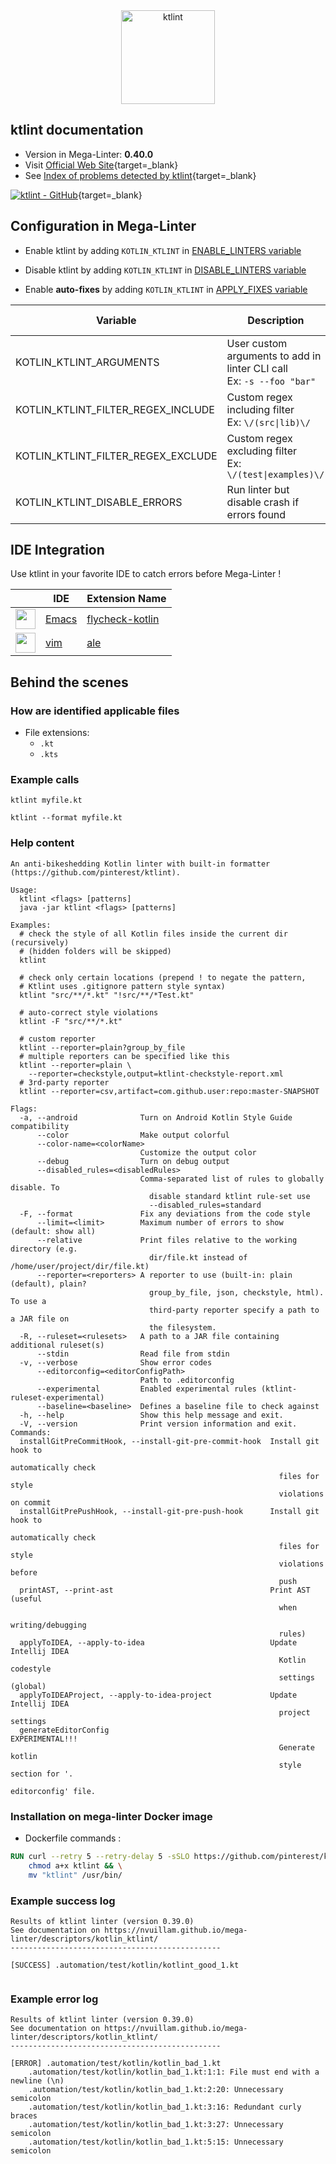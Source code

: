 <!-- markdownlint-disable MD033 MD041 -->
<!-- Generated by .automation/build.py, please do not update manually -->

<div align="center">
  <a href="https://ktlint.github.io" target="blank" title="Visit linter Web Site">
    <img src="https://miro.medium.com/max/655/1*sLboL6JnC9yUodFsdSMB-w.png" alt="ktlint" height="150px" class="megalinter-banner">
  </a>
</div>

## ktlint documentation

- Version in Mega-Linter: **0.40.0**
- Visit [Official Web Site](https://ktlint.github.io){target=_blank}
- See [Index of problems detected by ktlint](https://ktlint.github.io/#rules){target=_blank}

[![ktlint - GitHub](https://gh-card.dev/repos/pinterest/ktlint.svg?fullname=)](https://github.com/pinterest/ktlint){target=_blank}

## Configuration in Mega-Linter

- Enable ktlint by adding `KOTLIN_KTLINT` in [ENABLE_LINTERS variable](/configuration/#activation-and-deactivation)
- Disable ktlint by adding `KOTLIN_KTLINT` in [DISABLE_LINTERS variable](/configuration/#activation-and-deactivation)

- Enable **auto-fixes** by adding `KOTLIN_KTLINT` in [APPLY_FIXES variable](/configuration/#apply-fixes)

| Variable | Description | Default value |
| ----------------- | -------------- | -------------- |
| KOTLIN_KTLINT_ARGUMENTS | User custom arguments to add in linter CLI call<br/>Ex: `-s --foo "bar"` |  |
| KOTLIN_KTLINT_FILTER_REGEX_INCLUDE | Custom regex including filter<br/>Ex: `\/(src\|lib)\/` | Include every file |
| KOTLIN_KTLINT_FILTER_REGEX_EXCLUDE | Custom regex excluding filter<br/>Ex: `\/(test\|examples)\/` | Exclude no file |
| KOTLIN_KTLINT_DISABLE_ERRORS | Run linter but disable crash if errors found | `false` |

## IDE Integration

Use ktlint in your favorite IDE to catch errors before Mega-Linter !

| <!-- --> | IDE | Extension Name |
| :--: | ----------------- | -------------- |
| <img src="https://github.com/nvuillam/mega-linter/raw/master/docs/assets/icons/emacs.ico" alt="" height="32px" class="megalinter-icon"></a> | [Emacs](https://www.gnu.org/software/emacs/) | [flycheck-kotlin](https://github.com/whirm/flycheck-kotlin) |
| <img src="https://github.com/nvuillam/mega-linter/raw/master/docs/assets/icons/vim.ico" alt="" height="32px" class="megalinter-icon"></a> | [vim](https://www.vim.org/) | [ale](https://github.com/w0rp/ale) |

## Behind the scenes

### How are identified applicable files

- File extensions:
  - `.kt`
  - `.kts`

<!-- markdownlint-disable -->
<!-- /* cSpell:disable */ -->

### Example calls

```shell
ktlint myfile.kt
```

```shell
ktlint --format myfile.kt
```


### Help content

```shell
An anti-bikeshedding Kotlin linter with built-in formatter
(https://github.com/pinterest/ktlint).

Usage:
  ktlint <flags> [patterns]
  java -jar ktlint <flags> [patterns]

Examples:
  # check the style of all Kotlin files inside the current dir (recursively)
  # (hidden folders will be skipped)
  ktlint

  # check only certain locations (prepend ! to negate the pattern,
  # Ktlint uses .gitignore pattern style syntax)
  ktlint "src/**/*.kt" "!src/**/*Test.kt"

  # auto-correct style violations
  ktlint -F "src/**/*.kt"

  # custom reporter
  ktlint --reporter=plain?group_by_file
  # multiple reporters can be specified like this
  ktlint --reporter=plain \
    --reporter=checkstyle,output=ktlint-checkstyle-report.xml
  # 3rd-party reporter
  ktlint --reporter=csv,artifact=com.github.user:repo:master-SNAPSHOT

Flags:
  -a, --android              Turn on Android Kotlin Style Guide compatibility
      --color                Make output colorful
      --color-name=<colorName>
                             Customize the output color
      --debug                Turn on debug output
      --disabled_rules=<disabledRules>
                             Comma-separated list of rules to globally disable. To
                               disable standard ktlint rule-set use
                               --disabled_rules=standard
  -F, --format               Fix any deviations from the code style
      --limit=<limit>        Maximum number of errors to show (default: show all)
      --relative             Print files relative to the working directory (e.g.
                               dir/file.kt instead of /home/user/project/dir/file.kt)
      --reporter=<reporters> A reporter to use (built-in: plain (default), plain?
                               group_by_file, json, checkstyle, html). To use a
                               third-party reporter specify a path to a JAR file on
                               the filesystem.
  -R, --ruleset=<rulesets>   A path to a JAR file containing additional ruleset(s)
      --stdin                Read file from stdin
  -v, --verbose              Show error codes
      --editorconfig=<editorConfigPath>
                             Path to .editorconfig
      --experimental         Enabled experimental rules (ktlint-ruleset-experimental)
      --baseline=<baseline>  Defines a baseline file to check against
  -h, --help                 Show this help message and exit.
  -V, --version              Print version information and exit.
Commands:
  installGitPreCommitHook, --install-git-pre-commit-hook  Install git hook to
                                                            automatically check
                                                            files for style
                                                            violations on commit
  installGitPrePushHook, --install-git-pre-push-hook      Install git hook to
                                                            automatically check
                                                            files for style
                                                            violations before
                                                            push
  printAST, --print-ast                                   Print AST (useful
                                                            when
                                                            writing/debugging
                                                            rules)
  applyToIDEA, --apply-to-idea                            Update Intellij IDEA
                                                            Kotlin codestyle
                                                            settings (global)
  applyToIDEAProject, --apply-to-idea-project             Update Intellij IDEA
                                                            project settings
  generateEditorConfig                                    EXPERIMENTAL!!!
                                                            Generate kotlin
                                                            style section for '.
                                                            editorconfig' file.
```

### Installation on mega-linter Docker image

- Dockerfile commands :
```dockerfile
RUN curl --retry 5 --retry-delay 5 -sSLO https://github.com/pinterest/ktlint/releases/latest/download/ktlint && \
    chmod a+x ktlint && \
    mv "ktlint" /usr/bin/

```


### Example success log

```shell
Results of ktlint linter (version 0.39.0)
See documentation on https://nvuillam.github.io/mega-linter/descriptors/kotlin_ktlint/
-----------------------------------------------

[SUCCESS] .automation/test/kotlin/kotlint_good_1.kt
    

```

### Example error log

```shell
Results of ktlint linter (version 0.39.0)
See documentation on https://nvuillam.github.io/mega-linter/descriptors/kotlin_ktlint/
-----------------------------------------------

[ERROR] .automation/test/kotlin/kotlin_bad_1.kt
    .automation/test/kotlin/kotlin_bad_1.kt:1:1: File must end with a newline (\n)
    .automation/test/kotlin/kotlin_bad_1.kt:2:20: Unnecessary semicolon
    .automation/test/kotlin/kotlin_bad_1.kt:3:16: Redundant curly braces
    .automation/test/kotlin/kotlin_bad_1.kt:3:27: Unnecessary semicolon
    .automation/test/kotlin/kotlin_bad_1.kt:5:15: Unnecessary semicolon

```
